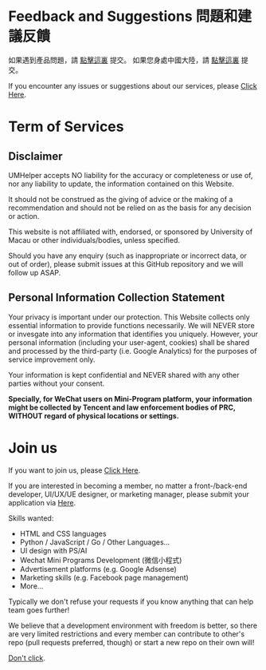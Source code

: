 
<h1> Feedback and Suggestions 問題和建議反饋</h1>

如果遇到產品問題，請 [點擊這裏](https://docs.google.com/forms/d/e/1FAIpQLSe-y585fa_eJXUeFYwp-WyXyBJ_PL31hAzZABFr-eCNcr_RwA/viewform) 提交。
如果您身處中國大陸，請 [點擊這裏](https://github.com/UMHelper/Feedback-and-Join-Us/issues/new/choose) 提交。

If you encounter any issues or suggestions about our services, please [Click Here](https://docs.google.com/forms/d/e/1FAIpQLSe-y585fa_eJXUeFYwp-WyXyBJ_PL31hAzZABFr-eCNcr_RwA/viewform).

<h1> Term of Services</h1>
<h2> Disclaimer </h2>
UMHelper accepts NO liability for the accuracy or completeness or use of, nor any liability to update, the information contained on this Website. 

It should not be construed as the giving of advice or the making of a recommendation and should not be relied on as the basis for any decision or action.

This website is not affiliated with, endorsed, or sponsored by University of Macau or other individuals/bodies, unless specified.

Should you have any enquiry (such as inappropriate or incorrect data, or out of order), please submit issues at this GitHub repository and we will follow up ASAP. 

<h2> Personal Information Collection Statement </h2>
Your privacy is important under our protection. This Website collects only essential information to provide functions necessarily. We will NEVER store or invesgate into any information that identifies you uniquely. However, your personal information (including your user-agent, cookies) shall be shared and processed by the third-party (i.e. Google Analytics) for the purposes of service improvement only. 

Your information is kept confidential and NEVER shared with any other parties without your consent.

**Specially, for WeChat users on Mini-Program platform, your information might be collected by Tencent and law enforcement bodies of PRC, WITHOUT regard of physical locations or settings.**


<h1> Join us </h1>

If you want to join us, please [Click Here](https://github.com/UMHelper/Feedback-and-Join-Us/issues/new/choose).

If you are interested in becoming a member, no matter a front-/back-end developer, UI/UX/UE designer, or marketing manager, please submit your application via [Here](https://github.com/UMHelper/Feedback-and-Join-Us/issues/new/choose).

Skills wanted:
* HTML and CSS languages
* Python / JavaScript / Go / Other Languages...
* UI design with PS/AI
* Wechat Mini Programs Development (微信小程式)
* Advertisement platforms (e.g. Google Adsense)
* Marketing skills (e.g. Facebook page management)
* More...

Typically we don't refuse your requests if you know anything that can help team goes further!

We believe that a development environment with freedom is better, so there are very limited restrictions and every member can contribute to other's repo (pull requests preferred, though) or start a new repo on their own will!

[Don't click](https://www.umth.top/src/sitemap.html).
